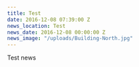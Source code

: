 ```yaml
---
title: Test
date: 2016-12-08 07:39:00 Z
news_location: Test
news_date: 2016-12-08 00:00:00 Z
news_image: "/uploads/Building-North.jpg"
---
```


Test news